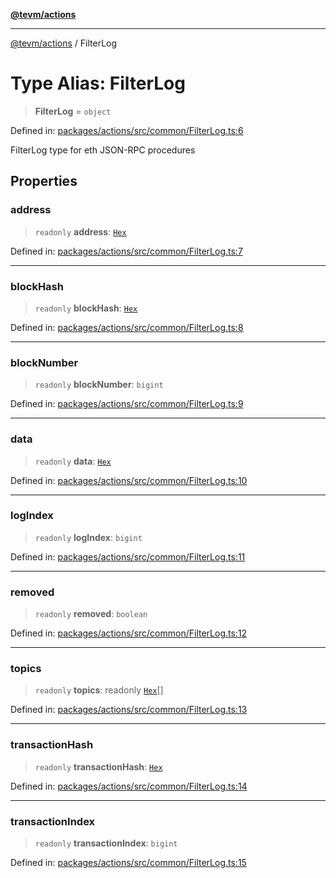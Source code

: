 [**@tevm/actions**](../README.md)

***

[@tevm/actions](../globals.md) / FilterLog

# Type Alias: FilterLog

> **FilterLog** = `object`

Defined in: [packages/actions/src/common/FilterLog.ts:6](https://github.com/evmts/tevm-monorepo/blob/main/packages/actions/src/common/FilterLog.ts#L6)

FilterLog type for eth JSON-RPC procedures

## Properties

### address

> `readonly` **address**: [`Hex`](Hex.md)

Defined in: [packages/actions/src/common/FilterLog.ts:7](https://github.com/evmts/tevm-monorepo/blob/main/packages/actions/src/common/FilterLog.ts#L7)

***

### blockHash

> `readonly` **blockHash**: [`Hex`](Hex.md)

Defined in: [packages/actions/src/common/FilterLog.ts:8](https://github.com/evmts/tevm-monorepo/blob/main/packages/actions/src/common/FilterLog.ts#L8)

***

### blockNumber

> `readonly` **blockNumber**: `bigint`

Defined in: [packages/actions/src/common/FilterLog.ts:9](https://github.com/evmts/tevm-monorepo/blob/main/packages/actions/src/common/FilterLog.ts#L9)

***

### data

> `readonly` **data**: [`Hex`](Hex.md)

Defined in: [packages/actions/src/common/FilterLog.ts:10](https://github.com/evmts/tevm-monorepo/blob/main/packages/actions/src/common/FilterLog.ts#L10)

***

### logIndex

> `readonly` **logIndex**: `bigint`

Defined in: [packages/actions/src/common/FilterLog.ts:11](https://github.com/evmts/tevm-monorepo/blob/main/packages/actions/src/common/FilterLog.ts#L11)

***

### removed

> `readonly` **removed**: `boolean`

Defined in: [packages/actions/src/common/FilterLog.ts:12](https://github.com/evmts/tevm-monorepo/blob/main/packages/actions/src/common/FilterLog.ts#L12)

***

### topics

> `readonly` **topics**: readonly [`Hex`](Hex.md)[]

Defined in: [packages/actions/src/common/FilterLog.ts:13](https://github.com/evmts/tevm-monorepo/blob/main/packages/actions/src/common/FilterLog.ts#L13)

***

### transactionHash

> `readonly` **transactionHash**: [`Hex`](Hex.md)

Defined in: [packages/actions/src/common/FilterLog.ts:14](https://github.com/evmts/tevm-monorepo/blob/main/packages/actions/src/common/FilterLog.ts#L14)

***

### transactionIndex

> `readonly` **transactionIndex**: `bigint`

Defined in: [packages/actions/src/common/FilterLog.ts:15](https://github.com/evmts/tevm-monorepo/blob/main/packages/actions/src/common/FilterLog.ts#L15)
